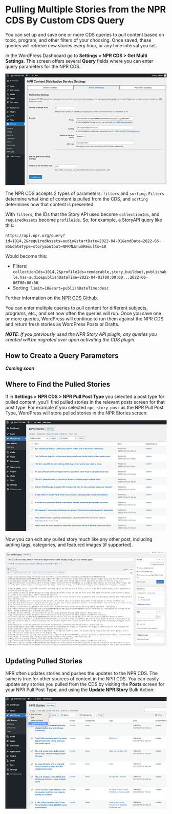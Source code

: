 # Pulling Multiple Stories from the NPR CDS By Custom CDS Query

You can set up and save one or more CDS queries to pull content based on topic, program, and other filters of your choosing. Once saved, these queries will retrieve new stories every hour, or any time interval you set.

In the WordPress Dashboard go to **Settings > NPR CDS > Get Multi Settings**. This screen offers several **Query** fields where you can enter query parameters for the NPR CDS.

![NPR CDS plugin settings for getting multiple stories](assets/img/settings-multi-get.png.webp)

The NPR CDS accepts 2 types of parameters: `filters` and `sorting`. `Filters` determine what kind of content is pulled from the CDS, and `sorting` determines how that content is presented.

With `filters`, the IDs that the Story API used become `collectionIds`, and `requiredAssets` become `profileIds`. So, for example, a StoryAPI query like this:

`https://api.npr.org/query?id=1014,2&requiredAssets=audio&startDate=2022-04-01&endDate=2022-06-05&dateType=story&output=NPRML&numResults=10`

Would become this:
* Filters: `collectionIds=1014,2&profileIds=renderable,story,buildout,publishable,has-audio&publishDateTime=2022-04-01T00:00:00...2022-06-06T00:00:00`
* Sorting: `limit=10&sort=publishDateTime:desc`

Further information on the [NPR CDS Github](https://npr.github.io/content-distribution-service/querying/).

You can enter multiple queries to pull content for different subjects, programs, etc., and set how often the queries will run. Once you save one or more queries, WordPress will continue to run them against the NPR CDS and return fresh stories as WordPress Posts or Drafts.

***NOTE**: If you previously used the NPR Story API plugin, any queries you created will be migrated over upon activating the CDS plugin.*

## How to Create a Query Parameters

***Coming soon***

<!-- You can easily create query strings for API content by visiting the [NPR Story API Query Generator](https://www.npr.org/api/queryGenerator.php). The Query Generator provides a graphical user interface to create queries by topic, blogs, program, series, stations, and other values in the NPR Story API. Note that the **Control** tab of the Query Generator adds filtering by date or date range, search terms, and content type. You can also specify the number of results to return for a given query.

After creating a query in the Query Generator, click the button to **Create API Call**:

![Creating a query in the NPR Story API Query Generator](assets/img/old/npr-api-query-generator.png)

After you click the button to create your API call, you'll find the full URL of the query in the **Generated API Call** window:

![a query URL in the NPR Story API Query Generator](assets/img/old/npr-api-query-url.png)

Now copy the API call string up to the last segment `&apiKey=demo`. Do not include this in copying the query string. _(That segment would only be useful if you were going to run the query in the Query Generator itself, which we're not doing here.)_

Now that you've created and copied a query string, return to your WordPress Dashboard and the **Settings > NPR API Get Multi** page. Paste the string into one of the Query String fields. Use the dropdown menu to set whether stories returned from the API should be saved as Drafts or Posts:

![a query URL entered in the Query String field in WordPress](assets/img/old/npr-api-multiple-get-settings.png)

When you click **Save Changes**, WordPress will begin pulling NPR Story API content. Note that it may take up to an hour before stories begin showing up as Posts or Drafts.

You can add more queries any time. If you run out of Query String fields, just increase the **Number of things to get** setting to add more fields. -->

## Where to Find the Pulled Stories

If in **Settings > NPR CDS > NPR Pull Post Type** you selected a post type for pulled content, you'll find pulled stories in the relevant posts screen for that post type. For example if you selected `npr_story_post` as the NPR Pull Post Type, WordPress will store pulled stories in the NPR Stories screen:

![NPR Stories screen in WordPress showing pulled stories](assets/img/npr-stories.png.webp)

Now you can edit any pulled story much like any other post, including adding tags, categories, and featured images (if supported).

![Editing an NPR story pulled from the API into WordPress](assets/img/edit-api-story.png.webp)

## Updating Pulled Stories

NPR often updates stories and pushes the updates to the NPR CDS. The same is true for other sources of content in the NPR CDS. You can easily update any stories you pulled from the CDS by visiting the **Posts** screen for your NPR Pull Post Type, and using the **Update NPR Story** Bulk Action:

![Bulk Action menu link for Updating NPR Stories](assets/img/bulk-actions-update-npr-story.png.webp)
